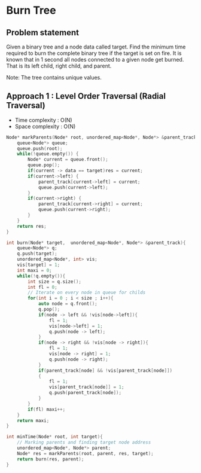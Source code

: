 # Burn Tree

## Problem statement

Given a binary tree and a node data called target. Find the minimum time required to burn the complete binary tree if the target is set on fire. It is known that in 1 second all nodes connected to a given node get burned. That is its left child, right child, and parent.

Note: The tree contains unique values.

## Approach 1 : Level Order Traversal (Radial Traversal)

- Time complexity : O(N)
- Space complexity : O(N)

```cpp
Node* markParents(Node* root, unordered_map<Node*, Node*> &parent_track, Node* res, int target){
    queue<Node*> queue;
    queue.push(root);
    while(!queue.empty()) { 
        Node* current = queue.front(); 
        queue.pop();
        if(current -> data == target)res = current;
        if(current->left) {
            parent_track[current->left] = current;
            queue.push(current->left);
        }
        if(current->right) {
            parent_track[current->right] = current;
            queue.push(current->right);
        }
    }
    return res;
}

int burn(Node* target,  unordered_map<Node*, Node*> &parent_track){    
    queue<Node*> q;
    q.push(target);
    unordered_map<Node*, int> vis;
    vis[target] = 1;
    int maxi = 0;
    while(!q.empty()){
        int size = q.size();
        int fl = 0;
        // Iterate on every node in queue for childs
        for(int i = 0 ; i < size ; i++){
            auto node = q.front();
            q.pop();
            if(node -> left && !vis[node->left]){
                fl = 1;
                vis[node->left] = 1;
                q.push(node -> left);
            }
            if(node -> right && !vis[node -> right]){
                fl = 1;
                vis[node -> right] = 1;
                q.push(node -> right);
            }
            if(parent_track[node] && !vis[parent_track[node]])
            {
                fl = 1;
                vis[parent_track[node]] = 1;
                q.push(parent_track[node]);
            }
        }
        if(fl) maxi++;
    }
    return maxi;
}

int minTime(Node* root, int target){
    // Marking parents and finding target node address
    unordered_map<Node*, Node*> parent;
    Node* res = markParents(root, parent, res, target);
    return burn(res, parent);
}
```
